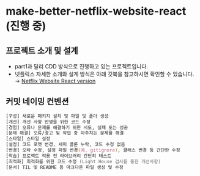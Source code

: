 # make-better-netflix-website-react (진행 중)

## 프로젝트 소개 및 설계 

  - part1과 달리 CDD 방식으로 진행하고 있는 프로젝트입니다. 
  - 넷플릭스 자세한 소개와 설계 방식은 아래 깃북을 참고하시면 확인할 수 있습니다.     
  → [Netflix Website React version](https://shhn0509.gitbook.io/netflix-website-react/)


## 커밋 네이밍 컨벤션 
```zsh
[구성] 새로운 패키지 설치 및 파일 및 폴더 생성 
[개선] 개선 사항 반영을 위한 코드 수정
[경험] 오류나 문제를 해결하기 위한 시도, 실패 또는 성공 
[문제 해결] 오류/경고 및 작업 중 마주치는 문제를 해결 
[스타일] 스타일 설정 
[설정] 코드 포맷 변경, 세미 콜론 누락, 코드 수정 없음
[변경] 오타 수정, 설정 파일 변경(예, gitignore), 클래스 변경 등 간단한 수정
[학습] 프로젝트 적용 전 라이브러리 간단히 테스트 
[최적화] 최적화를 위한 코드 수정 (Light House 검사를 통한 개선사항)
[문서] TIL 및 README 등 마크다운 파일 생성 및 수정
```
